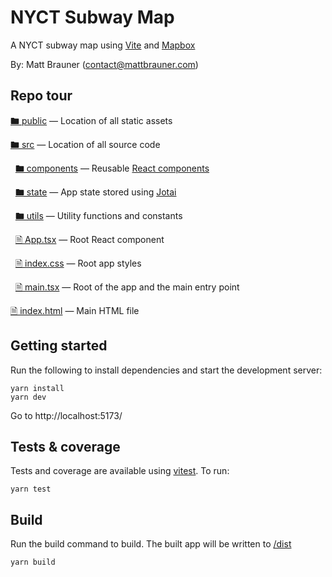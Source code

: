 # NYCT Subway Map

A NYCT subway map using [Vite](https://vite.dev) and [Mapbox](https://www.mapbox.com)

By: Matt Brauner (contact@mattbrauner.com)

## Repo tour

[🖿 public](public) — Location of all static assets

[🖿 src](src) — Location of all source code

&nbsp;&nbsp;[🖿 components](src/components) — Reusable [React components](https://react.dev/learn/your-first-component)

&nbsp;&nbsp;[🖿 state](src/state) — App state stored using [Jotai](https://jotai.org/)

&nbsp;&nbsp;[🖿 utils](src/utils) — Utility functions and constants

&nbsp;&nbsp;[🗎 App.tsx](src/App.tsx) — Root React component

&nbsp;&nbsp;[🗎 index.css](src/index.css) — Root app styles

&nbsp;&nbsp;[🗎 main.tsx](src/main.tsx) — Root of the app and the main entry point

[🗎 index.html](index.html) — Main HTML file

## Getting started

Run the following to install dependencies and start the development server:

```
yarn install
yarn dev
```

Go to http://localhost:5173/

## Tests & coverage

Tests and coverage are available using [vitest](https://vitest.dev/). To run:

```
yarn test
```

## Build

Run the build command to build. The built app will be written to [/dist](/dist)

```
yarn build
```
